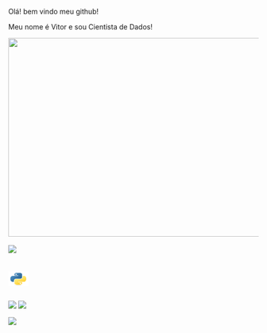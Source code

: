 Olá! bem vindo meu github!

Meu nome é Vitor e sou Cientista de Dados!

 <div>
   <img align = "center" height="400em" width = "800em" src="https://github-readme-stats.vercel.app/api/top-langs/ username=vitorpbarbosa7&langs_count=10&theme=dracula&hide=sas"/>
</div>
<br>
<div>
  <a href="https://github.com/vitorpbarbosa7">
  <img height="180em" src="https://github-readme-stats.vercel.app/api?username=vitorpbarbosa7&show_icons=true&theme=dracula&include_all_commits=true&count_private=true"/>
</div>
<br>
<div style="display: inline_block"><br>
  <img align="center" alt="Rafa-Python" height="30" width="40" src="https://raw.githubusercontent.com/devicons/devicon/master/icons/python/python-original.svg">
</div>
  
  ##
 
<div> 
   <a href="https://www.linkedin.com/in/vitorpbarbosa7" target="_blank"><img src="https://img.shields.io/badge/-LinkedIn-%230077B5?style=for-the-badge&logo=linkedin&logoColor=white" target="_blank"></a> 
  <a href = "mailto:vitorpbarbosa7@gmail.com"><img src="https://img.shields.io/badge/-Gmail-%23333?style=for-the-badge&logo=gmail&logoColor=white" target="_blank"></a>
</div>

![](https://komarev.com/ghpvc/?username=vitorpbarbosa7)
